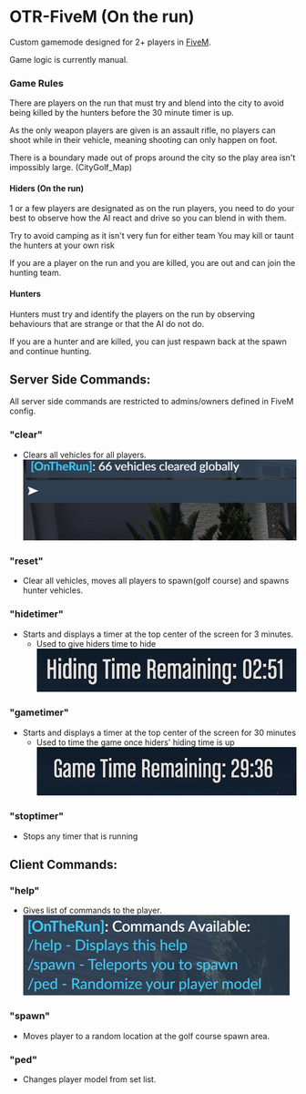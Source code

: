 # OTR-FiveM (On the run)
Custom gamemode designed for 2+ players in [FiveM](https://fivem.net/).

Game logic is currently manual.

### Game Rules
There are players on the run that must try and blend into the city to avoid being killed by the hunters before the 30 minute timer is up. 

As the only weapon players are given is an assault rifle, no players can shoot while in their vehicle, meaning shooting can only happen on foot. 

There is a boundary made out of props around the city so the play area isn't impossibly large. (CityGolf_Map) 

#### Hiders (On the run)
1 or a few players are designated as on the run players, you need to do your best to observe how the AI react and drive so you can blend in with them. 

Try to avoid camping as it isn't very fun for either team
You may kill or taunt the hunters at your own risk

If you are a player on the run and you are killed, you are out and can join the hunting team.  

#### Hunters
Hunters must try and identify the players on the run by observing behaviours that are strange or that the AI do not do.

If you are a hunter and are killed, you can just respawn back at the spawn and continue hunting. 

## Server Side Commands:
All server side commands are restricted to admins/owners defined in FiveM config. 
### "clear" 
- Clears all vehicles for all players.
![Clear command example](img/clearCommand.png)

### "reset"
- Clear all vehicles, moves all players to spawn(golf course) and spawns hunter vehicles.

### "hidetimer"
- Starts and displays a timer at the top center of the screen for 3 minutes.
    - Used to give hiders time to hide
![Hide timer example](img/hideTimer.png)

### "gametimer"
- Starts and displays a timer at the top center of the screen for 30 minutes
    - Used to time the game once hiders' hiding time is up
![Game Timer example](img/gameTimer.png)

### "stoptimer"
- Stops any timer that is running

## Client Commands:

### "help"
- Gives list of commands to the player. 
![Help command example](img/helpCommand.png)

### "spawn"
- Moves player to a random location at the golf course spawn area. 

### "ped"
- Changes player model from set list. 
